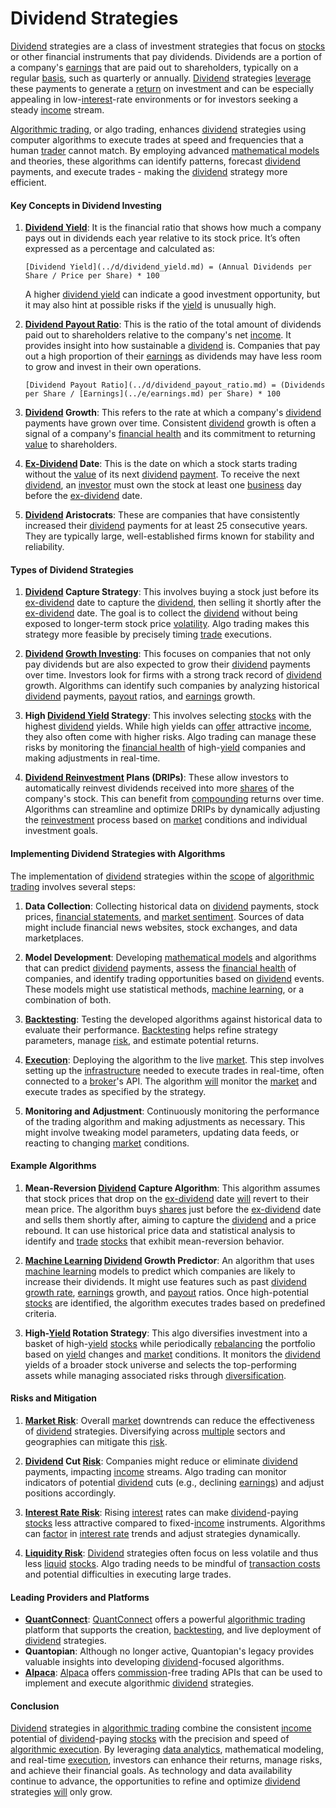 # Dividend Strategies

[Dividend](../d/dividend.md) strategies are a class of investment strategies that focus on [stocks](../s/stock.md) or other financial instruments that pay dividends. Dividends are a portion of a company's [earnings](../e/earnings.md) that are paid out to shareholders, typically on a regular [basis](../b/basis.md), such as quarterly or annually. [Dividend](../d/dividend.md) strategies [leverage](../l/leverage.md) these payments to generate a [return](../r/return.md) on investment and can be especially appealing in low-[interest](../i/interest.md)-rate environments or for investors seeking a steady [income](../i/income.md) stream.

[Algorithmic trading](../a/algorithmic_trading.md), or algo trading, enhances [dividend](../d/dividend.md) strategies using computer algorithms to execute trades at speed and frequencies that a human [trader](../t/trader.md) cannot match. By employing advanced [mathematical models](../m/mathematical_models_in_trading.md) and theories, these algorithms can identify patterns, forecast [dividend](../d/dividend.md) payments, and execute trades - making the [dividend](../d/dividend.md) strategy more efficient.

#### Key Concepts in Dividend Investing

1. **[Dividend Yield](../d/dividend_yield.md)**: It is the financial ratio that shows how much a company pays out in dividends each year relative to its stock price. It’s often expressed as a percentage and calculated as:
    ```
    [Dividend Yield](../d/dividend_yield.md) = (Annual Dividends per Share / Price per Share) * 100
    ```
    A higher [dividend yield](../d/dividend_yield.md) can indicate a good investment opportunity, but it may also hint at possible risks if the [yield](../y/yield.md) is unusually high.

2. **[Dividend Payout Ratio](../d/dividend_payout_ratio.md)**: This is the ratio of the total amount of dividends paid out to shareholders relative to the company's net [income](../i/income.md). It provides insight into how sustainable a [dividend](../d/dividend.md) is. Companies that pay out a high proportion of their [earnings](../e/earnings.md) as dividends may have less room to grow and invest in their own operations.
    ```
    [Dividend Payout Ratio](../d/dividend_payout_ratio.md) = (Dividends per Share / [Earnings](../e/earnings.md) per Share) * 100
    ```

3. **[Dividend](../d/dividend.md) Growth**: This refers to the rate at which a company's [dividend](../d/dividend.md) payments have grown over time. Consistent [dividend](../d/dividend.md) growth is often a signal of a company's [financial health](../f/financial_health.md) and its commitment to returning [value](../v/value.md) to shareholders.

4. **[Ex-Dividend](../e/ex-dividend.md) Date**: This is the date on which a stock starts trading without the [value](../v/value.md) of its next [dividend](../d/dividend.md) [payment](../p/payment.md). To receive the next [dividend](../d/dividend.md), an [investor](../i/investor.md) must own the stock at least one [business](../b/business.md) day before the [ex-dividend](../e/ex-dividend.md) date.

5. **[Dividend](../d/dividend.md) Aristocrats**: These are companies that have consistently increased their [dividend](../d/dividend.md) payments for at least 25 consecutive years. They are typically large, well-established firms known for stability and reliability.

#### Types of Dividend Strategies

1. **[Dividend](../d/dividend.md) Capture Strategy**: 
    This involves buying a stock just before its [ex-dividend](../e/ex-dividend.md) date to capture the [dividend](../d/dividend.md), then selling it shortly after the [ex-dividend](../e/ex-dividend.md) date. The goal is to collect the [dividend](../d/dividend.md) without being exposed to longer-term stock price [volatility](../v/volatility.md). Algo trading makes this strategy more feasible by precisely timing [trade](../t/trade.md) executions.

2. **[Dividend](../d/dividend.md) [Growth Investing](../g/growth_investing.md)**:
    This focuses on companies that not only pay dividends but are also expected to grow their [dividend](../d/dividend.md) payments over time. Investors look for firms with a strong track record of [dividend](../d/dividend.md) growth. Algorithms can identify such companies by analyzing historical [dividend](../d/dividend.md) payments, [payout](../p/payout.md) ratios, and [earnings](../e/earnings.md) growth.

3. **High [Dividend Yield](../d/dividend_yield.md) Strategy**:
    This involves selecting [stocks](../s/stock.md) with the highest [dividend](../d/dividend.md) yields. While high yields can [offer](../o/offer.md) attractive [income](../i/income.md), they also often come with higher risks. Algo trading can manage these risks by monitoring the [financial health](../f/financial_health.md) of high-[yield](../y/yield.md) companies and making adjustments in real-time.

4. **[Dividend Reinvestment](../d/dividend_reinvestment.md) Plans (DRIPs)**:
    These allow investors to automatically reinvest dividends received into more [shares](../s/shares.md) of the company's stock. This can benefit from [compounding](../c/compounding.md) returns over time. Algorithms can streamline and optimize DRIPs by dynamically adjusting the [reinvestment](../r/reinvestment.md) process based on [market](../m/market.md) conditions and individual investment goals.

#### Implementing Dividend Strategies with Algorithms

The implementation of [dividend](../d/dividend.md) strategies within the [scope](../s/scope.md) of [algorithmic trading](../a/algorithmic_trading.md) involves several steps:

1. **Data Collection**:
    Collecting historical data on [dividend](../d/dividend.md) payments, stock prices, [financial statements](../f/financial_statements.md), and [market sentiment](../m/market_sentiment.md). Sources of data might include financial news websites, stock exchanges, and data marketplaces.

2. **Model Development**:
    Developing [mathematical models](../m/mathematical_models_in_trading.md) and algorithms that can predict [dividend](../d/dividend.md) payments, assess the [financial health](../f/financial_health.md) of companies, and identify trading opportunities based on [dividend](../d/dividend.md) events. These models might use statistical methods, [machine learning](../m/machine_learning.md), or a combination of both.

3. **[Backtesting](../b/backtesting.md)**:
    Testing the developed algorithms against historical data to evaluate their performance. [Backtesting](../b/backtesting.md) helps refine strategy parameters, manage [risk](../r/risk.md), and estimate potential returns.

4. **[Execution](../e/execution.md)**:
    Deploying the algorithm to the live [market](../m/market.md). This step involves setting up the [infrastructure](../i/infrastructure.md) needed to execute trades in real-time, often connected to a [broker](../b/broker.md)'s API. The algorithm [will](../w/will.md) monitor the [market](../m/market.md) and execute trades as specified by the strategy.

5. **Monitoring and Adjustment**:
    Continuously monitoring the performance of the trading algorithm and making adjustments as necessary. This might involve tweaking model parameters, updating data feeds, or reacting to changing [market](../m/market.md) conditions.

#### Example Algorithms

1. **Mean-Reversion [Dividend](../d/dividend.md) Capture Algorithm**:
    This algorithm assumes that stock prices that drop on the [ex-dividend](../e/ex-dividend.md) date [will](../w/will.md) revert to their mean price. The algorithm buys [shares](../s/shares.md) just before the [ex-dividend](../e/ex-dividend.md) date and sells them shortly after, aiming to capture the [dividend](../d/dividend.md) and a price rebound. It can use historical price data and statistical analysis to identify and [trade](../t/trade.md) [stocks](../s/stock.md) that exhibit mean-reversion behavior.

2. **[Machine Learning](../m/machine_learning.md) [Dividend](../d/dividend.md) Growth Predictor**:
    An algorithm that uses [machine learning](../m/machine_learning.md) models to predict which companies are likely to increase their dividends. It might use features such as past [dividend growth rate](../d/dividend_growth_rate.md), [earnings](../e/earnings.md) growth, and [payout](../p/payout.md) ratios. Once high-potential [stocks](../s/stock.md) are identified, the algorithm executes trades based on predefined criteria.

3. **High-[Yield](../y/yield.md) Rotation Strategy**:
    This algo diversifies investment into a basket of high-[yield](../y/yield.md) [stocks](../s/stock.md) while periodically [rebalancing](../r/rebalancing.md) the portfolio based on [yield](../y/yield.md) changes and [market](../m/market.md) conditions. It monitors the [dividend](../d/dividend.md) yields of a broader stock universe and selects the top-performing assets while managing associated risks through [diversification](../d/diversification.md).

#### Risks and Mitigation

1. **[Market Risk](../m/market_risk.md)**: 
    Overall [market](../m/market.md) downtrends can reduce the effectiveness of [dividend](../d/dividend.md) strategies. Diversifying across [multiple](../m/multiple.md) sectors and geographies can mitigate this [risk](../r/risk.md).

2. **[Dividend](../d/dividend.md) Cut [Risk](../r/risk.md)**:
    Companies might reduce or eliminate [dividend](../d/dividend.md) payments, impacting [income](../i/income.md) streams. Algo trading can monitor indicators of potential [dividend](../d/dividend.md) cuts (e.g., declining [earnings](../e/earnings.md)) and adjust positions accordingly.

3. **[Interest Rate Risk](../i/interest_rate_risk.md)**:
    Rising [interest](../i/interest.md) rates can make [dividend](../d/dividend.md)-paying [stocks](../s/stock.md) less attractive compared to fixed-[income](../i/income.md) instruments. Algorithms can [factor](../f/factor.md) in [interest rate](../i/interest_rate.md) trends and adjust strategies dynamically.

4. **[Liquidity Risk](../l/liquidity_risk.md)**:
    [Dividend](../d/dividend.md) strategies often focus on less volatile and thus less [liquid](../l/liquid.md) [stocks](../s/stock.md). Algo trading needs to be mindful of [transaction costs](../t/transaction_costs.md) and potential difficulties in executing large trades.

#### Leading Providers and Platforms

- **[QuantConnect](../q/quantconnect.md)**: [QuantConnect](https://www.quantconnect.com) offers a powerful [algorithmic trading](../a/algorithmic_trading.md) platform that supports the creation, [backtesting](../b/backtesting.md), and live deployment of [dividend](../d/dividend.md) strategies.
- **Quantopian**: Although no longer active, Quantopian's legacy provides valuable insights into developing [dividend](../d/dividend.md)-focused algorithms.
- **[Alpaca](../a/alpaca.md)**: [Alpaca](https://alpaca.markets) offers [commission](../c/commission.md)-free trading APIs that can be used to implement and execute algorithmic [dividend](../d/dividend.md) strategies.

#### Conclusion

[Dividend](../d/dividend.md) strategies in [algorithmic trading](../a/algorithmic_trading.md) combine the consistent [income](../i/income.md) potential of [dividend](../d/dividend.md)-paying [stocks](../s/stock.md) with the precision and speed of [algorithmic execution](../a/algorithmic_execution.md). By leveraging [data analytics](../d/data_analytics.md), mathematical modeling, and real-time [execution](../e/execution.md), investors can enhance their returns, manage risks, and achieve their financial goals. As technology and data availability continue to advance, the opportunities to refine and optimize [dividend](../d/dividend.md) strategies [will](../w/will.md) only grow.
